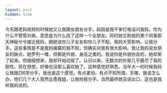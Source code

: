 ```yaml
---
layout: post
hidden: true
---
```

今天跟老妈视频的时候她又让我跟女朋友分手。起因是我干爹打电话问我妈，你为什么不管管刘昊。意思是为什么找了这样一个女朋友。同时她又称她的某个同事那天神秘兮兮接近我妈，跟她说你儿子女友和你儿子不配。我妈大受影响，让我分手。这些事情是不是我妈编纂的我不知，但确实对我有很大影响。我让我妈说女朋友的缺点，她罗列一堆，但都是外貌、身高之类的。我说你是外貌协会的，她却笑了起来。但细细想来，我却开始动摇了。认识以来，无数次的吵架几乎磨尽了我的耐性。现在想想，好像也没那么喜欢她了。这种感觉好熟悉。当年大一的时候我妈让我跟Z同学分手，我也是这个感觉。有点害怕，有点不知所措。天哪，我该怎么办。他们几个大人竟然怂恿我姐，让她劝我分手。当然最终她没说出口，这也是我听我妈说的。